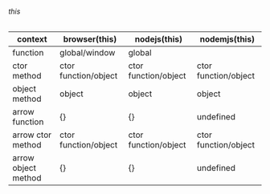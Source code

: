 ###### this
| context   |  browser(this) | nodejs(this) | nodemjs(this) |
|-----------|----------------|--------------|---------------|
| function  | global/window  |global        |               |
| ctor method | ctor function/object | ctor function/object| ctor function/object |
| object method   | object         | object       | object        |
| arrow function  | {}  |{}        |    undefined           |
| arrow ctor method | ctor function/object | ctor function/object| ctor function/object |
| arrow object method   | {}         | {}       | undefined        |